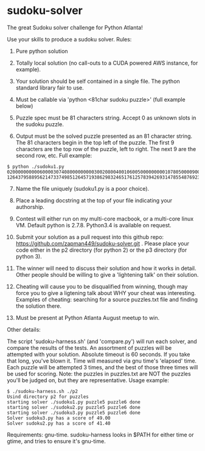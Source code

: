 sudoku-solver
=============
The great Sudoku solver challenge for Python Atlanta!

Use your skills to produce a sudoku solver.  Rules:

1. Pure python solution

2. Totally local solution (no call-outs to a CUDA powered AWS instance, for example).

3. Your solution should be self contained in a single file.  The python standard library fair to use.

4. Must be callable via 'python <your script> <81char sudoku puzzle>' (full example below)

5. Puzzle spec must be 81 characters string.  Accept 0 as unknown slots in the sudoku puzzle.

6. Output must be the solved puzzle presented as an 81 character string.  The 81 characters begin in the top left of the puzzle.  The first 9 characters are the top row of the puzzle, left to right.  The next 9 are the second row, etc.  Full example:
  ```
  $ python ./sudoku1.py 020000000000600003074080000000003002080040010600500000000010780500009000000000040
  126437958895621473374985126457193862983246517612578394269314785548769231731852649
  ```

7. Name the file uniquely (sudoku1.py is a poor choice).

8. Place a leading docstring at the top of your file indicating your authorship.

9. Contest will either run on my multi-core macbook, or a multi-core linux VM.  Default python is 2.7.8.  Python3.4 is available on request.  

10. Submit your solution as a pull request into this github repo: https://github.com/zapman449/sudoku-solver.git   .  Please place your code either in the p2 directory (for python 2) or the p3 directory (for python 3).

11. The winner will need to discuss their solution and how it works in detail.  Other people should be willing to give a 'lightening talk' on their solution.

12. Cheating will cause you to be disqualified from winning, though may force you to give a ligtening talk about WHY your cheat was interesting.  Examples of cheating: searching for a source puzzles.txt file and finding the solution there.

13. Must be present at Python Atlanta August meetup to win.

Other details:

The script 'sudoku-harness.sh' (and 'compare.py') will run each solver, and
compare the results of the tests.  An assortment of puzzles will be attempted
with your solution.  Absolute timeout is 60 seconds.  If you take that long,
you've blown it.  Time will measured via gnu time's 'elapsed' time.  Each
puzzle will be attempted 3 times, and the best of those three times will be
used for scoring.  Note: the puzzles in puzzles.txt are NOT the puzzles you'll
be judged on, but they are representative.  Usage example:

```
$ ./sudoku-harness.sh ./p2
Usind directory p2 for puzzles
starting solver ./sudoku1.py puzzle5 puzzle6 done
starting solver ./sudoku2.py puzzle5 puzzle6 done
starting solver ./sudoku3.py puzzle5 puzzle6 done
Solver sudoku3.py has a score of 49.00
Solver sudoku2.py has a score of 41.40
```

Requirements: gnu-time.  sudoku-harness looks in $PATH for either time or gtime, and tries to ensure it's gnu-time.
